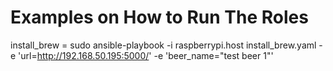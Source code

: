 # Examples on How to Run The Roles

install_brew = sudo ansible-playbook -i raspberrypi.host install_brew.yaml  -e 'url=http://192.168.50.195:5000/' -e 'beer_name="test beer 1"'